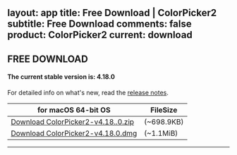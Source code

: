layout: app
title: Free Download | ColorPicker2
subtitle: Free Download
comments: false
product: ColorPicker2
current: download
---

## <strong>FREE DOWNLOAD</strong>

#### <b>The current stable version is: 4.18.0</b>

For detailed info on what's new, read the [release notes](./changelog.html).

for macOS 64-bit OS | FileSize
------------------------------ | -------------------------
[Download ColorPicker2-v4.18..0.zip](http://www.filefactory.com/file/73v8d3ptwolf/ColorPicker2-4.18.0.zip)    | (~698.9KB)
[Download ColorPicker2-v4.18.0.dmg](http://www.filefactory.com/file/6fs9gdfx7pm7/ColorPicker2-4.18.0.dmg)    | (~1.1MiB)


---

